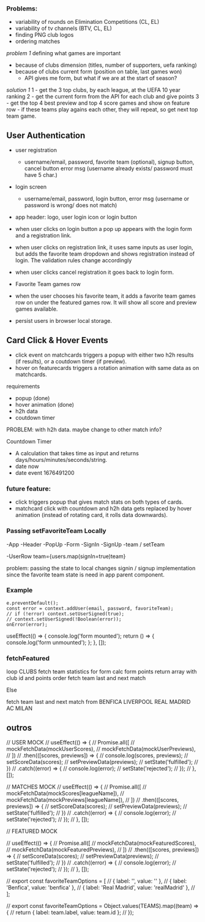 ### Problems:

- variability of rounds on Elimination Competitions (CL, EL)
- variability of tv channels (BTV, CL, EL)
- finding PNG club logos
- ordering matches

_problem 1_
defining what games are important

- because of clubs dimension (titles, number of supporters, uefa ranking)
- because of clubs current form (position on table, last games won)
  - API gives me form, but what if we are at the start of season?

_solution 1_
1 - get the 3 top clubs, by each league, at the UEFA 10 year ranking
2 - get the current form from the API for each club and give points
3 - get the top 4 best preview and top 4 score games and show on feature row - if these teams play agains each other, they will repeat, so get next top team game.

## User Authentication

- user registration
  - username/email, password, favorite team (optional), signup button, cancel button error msg (username already exists/ password must have 5 char.)
- login screen
  - username/email, password, login button, error msg (username or password is wrong/ does not match)
- app header: logo, user login icon or login button
- when user clicks on login button a pop up appears with the login form and a registration link.
- when user clicks on registration link, it uses same inputs as user login, but adds the favorite team dropdown and shows registration instead of login. The validation rules change accordingly
- when user clicks cancel registration it goes back to login form.

- Favorite Team games row
- when the user chooses his favorite team, it adds a favorite team games row on under the featured games row. It will show all score and preview games available.

- persist users in browser local storage.

## Card Click & Hover Events

- click event on matchcards triggers a popup with either two h2h results (if results), or a coutdown timer (if preview).
- hover on featurecards triggers a rotation animation with same data as on matchcards.

requirements

- popup (done)
- hover animation (done)
- h2h data
- coutdown timer

PROBLEM: with h2h data. maybe change to other match info?

Countdown Timer

- A calculation that takes time as input and returns days/hours/minutes/seconds/string.
- date now
- date event 1676491200

### future feature:

- click triggers popup that gives match stats on both types of cards.
- matchcard click with countdown and h2h data gets replaced by hover animation (instead of rotating card, it rolls data downwards).

### Passing setFavoriteTeam Locally

<!-- prettier-ignore -->
-App
  -Header
    -PopUp
      -Form
        -SignIn
        -SignUp
          -team / setTeam

-UserRow team={users.map(signIn=true)team}

problem: passing the state to local changes signin / signup implementation since the favorite team state is need in app parent component.

### Example

    e.preventDefault();
    const error = context.addUser(email, password, favoriteTeam);
    // if (!error) context.setUserSigned(true);
    // context.setUserSigned(!Boolean(error));
    onError(error);

useEffect(() => {
console.log('form mounted');
return () => {
console.log('form unmounted');
};
}, []);

### fetchFeatured

loop CLUBS
fetch team statistics for form
calc form points
return array with club id and points
order
fetch team last and next match

Else

fetch team last and next match from BENFICA LIVERPOOL REAL MADRID AC MILAN


## outros



// USER MOCK
// useEffect(() => {
// Promise.all([
// mockFetchData(mockUserScores),
// mockFetchData(mockUserPreviews),
// ])
// .then(([scores, previews]) => {
// console.log(scores, previews);
// setScoreData(scores);
// setPreviewData(previews);
// setState('fulfilled');
// })
// .catch((error) => {
// console.log(error);
// setState('rejected');
// });
// }, []);

// MATCHES MOCK
// useEffect(() => {
// Promise.all([
// mockFetchData(mockScores[leagueName]),
// mockFetchData(mockPreviews[leagueName]),
// ])
// .then(([scores, previews]) => {
// setScoreData(scores);
// setPreviewData(previews);
// setState('fulfilled');
// })
// .catch((error) => {
// console.log(error);
// setState('rejected');
// });
// }, []);

// FEATURED MOCK

// useEffect(() => {
// Promise.all([
// mockFetchData(mockFeaturedScores),
// mockFetchData(mockFeaturedPreviews),
// ])
// .then(([scores, previews]) => {
// setScoreData(scores);
// setPreviewData(previews);
// setState('fulfilled');
// })
// .catch((error) => {
// console.log(error);
// setState('rejected');
// });
// }, []);

// export const favoriteTeamOptions = [
// { label: '', value: '' },
// { label: 'Benfica', value: 'benfica' },
// { label: 'Real Madrid', value: 'realMadrid' },
// ];

// export const favoriteTeamOptions = Object.values(TEAMS).map((team) => {
// return { label: team.label, value: team.id };
// });
